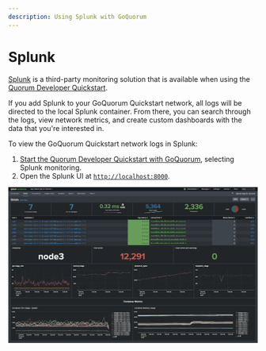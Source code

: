 ```yaml
---
description: Using Splunk with GoQuorum
---
```


# Splunk

[Splunk](https://splunkbase.splunk.com/app/4866/#/details) is a third-party monitoring solution that is available when
using the [Quorum Developer Quickstart](../../tutorials/quorum-dev-quickstart/index.md).

If you add Splunk to your GoQuorum Quickstart network, all logs will be directed to the local Splunk container.
From there, you can search through the logs, view network metrics, and create custom dashboards with the data that you're
interested in.

To view the GoQuorum Quickstart network logs in Splunk:

1. [Start the Quorum Developer Quickstart with GoQuorum](../../tutorials/quorum-dev-quickstart/using-the-quickstart.md),
    selecting Splunk monitoring.
1. Open the Splunk UI at [`http://localhost:8000`](http://localhost:8000).

![Splunk](../../images/splunk.png)
